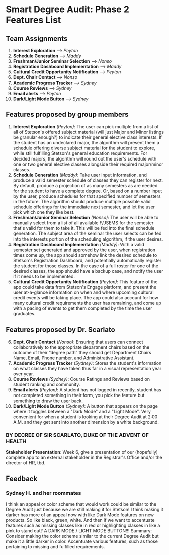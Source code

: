 # Smart Degree Audit: Phase 2 Features List

## Team Assignments

1. **Interest Exploration** --> *Peyton*
2. **Schedule Generation** --> *Maddy*
3. **Freshman/Junior Seminar Selection** --> *Nonso*
4. **Registration Dashboard Implementation** --> *Maddy*
5. **Cultural Credit Opportunity Notification** --> *Peyton*
6. **Dept. Chair Contact** --> *Nonso*
7. **Academic Progress Tracker** --> *Sydney*
8. **Course Reviews** --> *Sydney*
9. **Email alerts** --> *Peyton*
10. **Dark/Light Mode Button** --> *Sydney*

## Features proposed by group members

1. **Interest Exploration** *(Peyton)*: The user can pick multiple from a list of all of Stetson's offered subject material (will just Major and Minor listings be granular enough?) to indicate their general elective class interests. If the student has an undeclared major, the algorithm will present them a schedule offering diverse subject material for the student to explore, while still fulfilling Stetson's general education requirements. For decided majors, the algorithm will round out the user's schedule with one or two general elective classes alongside their required major/minor classes.
2. **Schedule Generation** *(Maddy)*: Take user input information, and produce a valid semester schedule of classes they can register for next. By default, produce a projection of as many semesters as are needed for the student to have a complete degree. Or, based on a number input by the user, produce schedules for that specified number of semesters in the future. The algorithm should produce multiple possible valid schedule offerings for the immediate next semester, and let the user pick which one they like best.
3. **Freshman/Junior Seminar Selection** *(Nonso)*: The user will be able to manually select from a list of all available F/JSEMS for the semester that's valid for them to take it. This will be fed into the final schedule generation. The subject area of the seminar the user selects can be fed into the interests portion of the scheduling algorithm, if the user desires.
4. **Registration Dashboard Implementation** *(Maddy)*: With a valid semester set generated and approved by the user, when registration times come up, the app should somehow link the desired schedule to Stetson's Registration Dashboard, and potentially automatically register the student for those classes. In the case of a full roster for one of the desired classes, the app should have a backup case, and notify the user if it needs to be implemented.
5. **Cultural Credit Opportunity Notification** *(Peyton)*: This feature of the app could take data from Stetson's Engage platform, and present the user at-a-glance information on when and where upcoming cultural credit events will be taking place. The app could also account for how many cultural credit requirements the user has remaining, and come up with a pacing of events to get them completed by the time the user graduates.

## Features proposed by Dr. Scarlato

6. **Dept. Chair Contact** *(Nonso)*: Ensuring that users can connect collaboratively to the appropriate department chairs based on the outcome of their “degree path” they should get Department Chairs Name, Email, Phone number, and Administrative Assistant.
7. **Academic Progress Tracker** *(Sydney)*: Stores the student's information on what classes they have taken thus far in a visual representation year over year.
8. **Course Reviews** *(Sydney)*: Course Ratings and Reviews based on student ranking and community.
9. **Email alerts** *(Peyton)*: A student has not logged in recently, student has not completed something in their form, you pick the feature but something to draw the user back.
10. **Dark/Light Mode Button** *(Sydney)*: A button that appears on the page where it toggles between a "Dark Mode" and a "Light Mode". Very convenient for when a student is looking at their Degree Audit at 2:00 A.M. and they get sent into another dimension by a white background.

### BY DECREE OF SIR SCARLATO, DUKE OF THE ADVENT OF HEALTH

**Stakeholder Presentation**: Week 6, give a presentation of our (hopefully) complete app to an external stakeholder in the Registrar's Office and/or the director of HR, tbd.

## Feedback

### Sydney H. and her roommates

I think an appeal or color scheme that would work could be similar to the Degree Audit just because we are still making it for Stetson! I think making it darker has more of an appeal now with like Dark Mode features on new products. So like black, green, white. And then if we want to accentuate features such as missing classes like in red or highlighting classes in like a pink to stand out?
    A DARK MODE / LIGHT MODE BUTTON!!!
    Summary: Consider making the color scheme similar to the current Degree Audit but make it a little darker in color. Accentuate various features, such as those pertaining to missing and fulfilled requirements.
